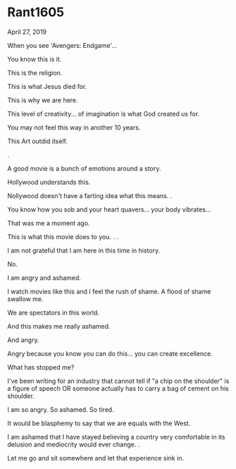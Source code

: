 # Rant1605


April 27, 2019

When you see 'Avengers: Endgame'...

You know this is it.

This is the religion.

This is what Jesus died for.

This is why we are here.

This level of creativity... of imagination is what God created us for.

You may not feel this way in another 10 years.

This Art outdid itself.

.

A good movie is a bunch of emotions around a story. 

Hollywood understands this.

Nollywood doesn't have a farting idea what this means.
.

You know how you sob and your heart quavers... your body vibrates... 

That was me a moment ago.

This is what this movie does to you.
.
.

I am not grateful that I am here in this time in history. 

No.

I am angry and ashamed.

I watch movies like this and I feel the rush of shame. A flood of shame swallow me.

We are spectators in this world.

And this makes me really ashamed.

And angry.

Angry because you know you can do this... you can create excellence.

What has stopped me? 

I've been writing for an industry that cannot tell if "a chip on the shoulder" is a figure of speech OR someone actually has to carry a bag of cement on his shoulder. 

I am so angry. So ashamed. So tired.

It would be blasphemy to say that we are equals with the West.

I am ashamed that I have stayed believing a country very comfortable in its delusion and mediocrity would ever change.
.

Let me go and sit somewhere and let that experience sink in.